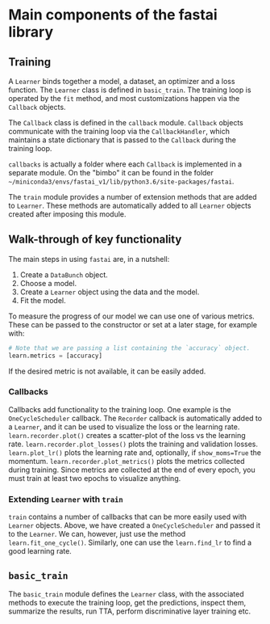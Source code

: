 # Main components of the fastai library

## Training

A `Learner` binds together a model, a dataset, an optimizer and a loss function. The `Learner` class is defined in `basic_train`. The training loop is operated by the `fit` method, and most customizations happen via the `Callback` objects.

The `Callback` class is defined in the `callback` module. `Callback` objects communicate with the training loop via the `CallbackHandler`, which maintains a state dictionary that is passed to the `Callback` during the training loop.

`callbacks` is actually a folder where each `Callback` is implemented in a separate module. On the "bimbo" it can be found in the folder
`~/miniconda3/envs/fastai_v1/lib/python3.6/site-packages/fastai`.

The `train` module provides a number of extension methods that are added to `Learner`. These methods are automatically added to all `Learner` objects created after imposing this module.

## Walk-through of key functionality

The main steps in using `fastai` are, in a nutshell:

1. Create a `DataBunch` object.
2. Choose a model.
3. Create a `Learner` object using the data and the model.
4. Fit the model.

To measure the progress of our model we can use one of various metrics. These can be passed to the constructor or set at a later stage, for example with:

```py
# Note that we are passing a list containing the `accuracy` object.
learn.metrics = [accuracy]
```

If the desired metric is not available, it can be easily added.

### Callbacks

Callbacks add functionality to the training loop. One example is the `OneCycleScheduler` callback. The `Recorder` callback is automatically added to a `Learner`, and it can be used to visualize the loss or the learning rate. `learn.recorder.plot()` creates a scatter-plot of the loss vs the learning rate. `learn.recorder.plot_losses()` plots the training and validation losses. `learn.plot_lr()` plots the learning rate and, optionally, if `show_moms=True` the momentum. `learn.recorder.plot_metrics()` plots the metrics collected during training. Since metrics are collected at the end of every epoch, you must train at least two epochs to visualize anything.

### Extending `Learner` with `train`

`train` contains a number of callbacks that can be more easily used with `Learner` objects. Above, we have created a `OneCycleScheduler` and passed it to the `Learner`. We can, however, just use the method `learn.fit_one_cycle()`. Similarly, one can use the `learn.find_lr` to find a good learning rate.

## `basic_train`

The `basic_train` module defines the `Learner` class, with the associated methods to execute the training loop, get the predictions, inspect them, summarize the results, run TTA, perform discriminative layer training etc.

